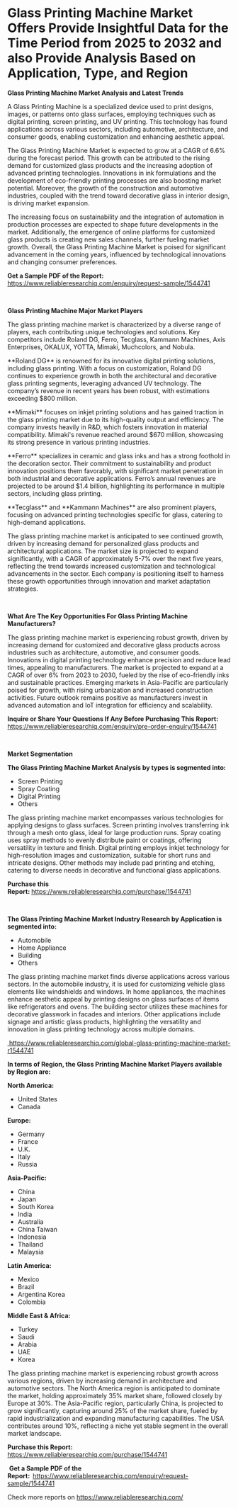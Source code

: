 <p><h1>Glass Printing Machine Market Offers Provide Insightful Data for the Time Period from 2025 to 2032 and also Provide Analysis Based on Application, Type, and Region</h1></p><p><strong>Glass Printing Machine Market Analysis and Latest Trends</strong></p>
<p><p>A Glass Printing Machine is a specialized device used to print designs, images, or patterns onto glass surfaces, employing techniques such as digital printing, screen printing, and UV printing. This technology has found applications across various sectors, including automotive, architecture, and consumer goods, enabling customization and enhancing aesthetic appeal.</p><p>The Glass Printing Machine Market is expected to grow at a CAGR of 6.6% during the forecast period. This growth can be attributed to the rising demand for customized glass products and the increasing adoption of advanced printing technologies. Innovations in ink formulations and the development of eco-friendly printing processes are also boosting market potential. Moreover, the growth of the construction and automotive industries, coupled with the trend toward decorative glass in interior design, is driving market expansion. </p><p>The increasing focus on sustainability and the integration of automation in production processes are expected to shape future developments in the market. Additionally, the emergence of online platforms for customized glass products is creating new sales channels, further fueling market growth. Overall, the Glass Printing Machine Market is poised for significant advancement in the coming years, influenced by technological innovations and changing consumer preferences.</p></p>
<p><strong>Get a Sample PDF of the Report:&nbsp;</strong> <a href="https://www.reliableresearchiq.com/enquiry/request-sample/1544741?utm_campaign=1896&utm_medium=2&utm_source=Github&utm_content=ia&utm_term=17022025&utm_id=glass-printing-machine">https://www.reliableresearchiq.com/enquiry/request-sample/1544741</a></p>
<p>&nbsp;</p>
<p><strong>Glass Printing Machine Major Market Players</strong></p>
<p><p>The glass printing machine market is characterized by a diverse range of players, each contributing unique technologies and solutions. Key competitors include Roland DG, Ferro, Tecglass, Kammann Machines, Axis Enterprises, OKALUX, YOTTA, Mimaki, Muchcolors, and Nobula.</p><p>**Roland DG** is renowned for its innovative digital printing solutions, including glass printing. With a focus on customization, Roland DG continues to experience growth in both the architectural and decorative glass printing segments, leveraging advanced UV technology. The company’s revenue in recent years has been robust, with estimations exceeding $800 million.</p><p>**Mimaki** focuses on inkjet printing solutions and has gained traction in the glass printing market due to its high-quality output and efficiency. The company invests heavily in R&D, which fosters innovation in material compatibility. Mimaki's revenue reached around $670 million, showcasing its strong presence in various printing industries.</p><p>**Ferro** specializes in ceramic and glass inks and has a strong foothold in the decoration sector. Their commitment to sustainability and product innovation positions them favorably, with significant market penetration in both industrial and decorative applications. Ferro’s annual revenues are projected to be around $1.4 billion, highlighting its performance in multiple sectors, including glass printing.</p><p>**Tecglass** and **Kammann Machines** are also prominent players, focusing on advanced printing technologies specific for glass, catering to high-demand applications. </p><p>The glass printing machine market is anticipated to see continued growth, driven by increasing demand for personalized glass products and architectural applications. The market size is projected to expand significantly, with a CAGR of approximately 5-7% over the next five years, reflecting the trend towards increased customization and technological advancements in the sector. Each company is positioning itself to harness these growth opportunities through innovation and market adaptation strategies.</p></p>
<p>&nbsp;</p>
<p><strong>What Are The Key Opportunities For Glass Printing Machine Manufacturers?</strong></p>
<p><p>The glass printing machine market is experiencing robust growth, driven by increasing demand for customized and decorative glass products across industries such as architecture, automotive, and consumer goods. Innovations in digital printing technology enhance precision and reduce lead times, appealing to manufacturers. The market is projected to expand at a CAGR of over 6% from 2023 to 2030, fueled by the rise of eco-friendly inks and sustainable practices. Emerging markets in Asia-Pacific are particularly poised for growth, with rising urbanization and increased construction activities. Future outlook remains positive as manufacturers invest in advanced automation and IoT integration for efficiency and scalability.</p></p>
<p><strong>Inquire or Share Your Questions If Any Before Purchasing This Report:</strong> <a href="https://www.reliableresearchiq.com/enquiry/pre-order-enquiry/1544741?utm_campaign=1896&utm_medium=2&utm_source=Github&utm_content=ia&utm_term=17022025&utm_id=glass-printing-machine">https://www.reliableresearchiq.com/enquiry/pre-order-enquiry/1544741</a></p>
<p>&nbsp;</p>
<p><strong>Market Segmentation</strong></p>
<p><strong>The Glass Printing Machine Market Analysis by types is segmented into:</strong></p>
<p><ul><li>Screen Printing</li><li>Spray Coating</li><li>Digital Printing</li><li>Others</li></ul></p>
<p><p>The glass printing machine market encompasses various technologies for applying designs to glass surfaces. Screen printing involves transferring ink through a mesh onto glass, ideal for large production runs. Spray coating uses spray methods to evenly distribute paint or coatings, offering versatility in texture and finish. Digital printing employs inkjet technology for high-resolution images and customization, suitable for short runs and intricate designs. Other methods may include pad printing and etching, catering to diverse needs in decorative and functional glass applications.</p></p>
<p><strong>Purchase this Report:&nbsp;</strong><a href="https://www.reliableresearchiq.com/purchase/1544741?utm_campaign=1896&utm_medium=2&utm_source=Github&utm_content=ia&utm_term=17022025&utm_id=glass-printing-machine">https://www.reliableresearchiq.com/purchase/1544741</a></p>
<p>&nbsp;</p>
<p><strong>The Glass Printing Machine Market Industry Research by Application is segmented into:</strong></p>
<p><ul><li>Automobile</li><li>Home Appliance</li><li>Building</li><li>Others</li></ul></p>
<p><p>The glass printing machine market finds diverse applications across various sectors. In the automobile industry, it is used for customizing vehicle glass elements like windshields and windows. In home appliances, the machines enhance aesthetic appeal by printing designs on glass surfaces of items like refrigerators and ovens. The building sector utilizes these machines for decorative glasswork in facades and interiors. Other applications include signage and artistic glass products, highlighting the versatility and innovation in glass printing technology across multiple domains.</p></p>
<p><a href="https://www.reliableresearchiq.com/global-glass-printing-machine-market-r1544741?utm_campaign=1896&utm_medium=2&utm_source=Github&utm_content=ia&utm_term=17022025&utm_id=glass-printing-machine">&nbsp;https://www.reliableresearchiq.com/global-glass-printing-machine-market-r1544741</a></p>
<p><strong>In terms of Region, the Glass Printing Machine Market Players available by Region are:</strong></p>
<p>
    <p> <strong> North America: </strong>
        <ul>
            <li>United States</li>
            <li>Canada</li>
        </ul>
        </p> 
    <p> <strong> Europe: </strong>
        <ul>
            <li>Germany</li>
            <li>France</li>
            <li>U.K.</li>
            <li>Italy</li>
            <li>Russia</li>
        </ul>
        </p> 
    <p> <strong> Asia-Pacific: </strong>
        <ul>
            <li>China</li>
            <li>Japan</li>
            <li>South Korea</li>
            <li>India</li>
            <li>Australia</li>
            <li>China Taiwan</li>
            <li>Indonesia</li>
            <li>Thailand</li>
            <li>Malaysia</li>
        </ul>
        </p> 
    <p> <strong> Latin America: </strong>
        <ul>
            <li>Mexico</li>
            <li>Brazil</li>
            <li>Argentina Korea</li>
            <li>Colombia</li>
        </ul>
        </p> 
    <p> <strong> Middle East & Africa: </strong>
        <ul>
            <li>Turkey</li>
            <li>Saudi</li>
            <li>Arabia</li>
            <li>UAE</li>
            <li>Korea</li>
        </ul>
    </p>
    </p>
<p><p>The glass printing machine market is experiencing robust growth across various regions, driven by increasing demand in architecture and automotive sectors. The North America region is anticipated to dominate the market, holding approximately 35% market share, followed closely by Europe at 30%. The Asia-Pacific region, particularly China, is projected to grow significantly, capturing around 25% of the market share, fueled by rapid industrialization and expanding manufacturing capabilities. The USA contributes around 10%, reflecting a niche yet stable segment in the overall market landscape.</p></p>
<p><strong>Purchase this Report: </strong><a href="https://www.reliableresearchiq.com/purchase/1544741?utm_campaign=1896&utm_medium=2&utm_source=Github&utm_content=ia&utm_term=17022025&utm_id=glass-printing-machine">https://www.reliableresearchiq.com/purchase/1544741</a></p>
<p>&nbsp;<strong>Get a Sample PDF of the Report:&nbsp;&nbsp;</strong><a href="https://www.reliableresearchiq.com/enquiry/request-sample/1544741?utm_campaign=1896&utm_medium=2&utm_source=Github&utm_content=ia&utm_term=17022025&utm_id=glass-printing-machine">https://www.reliableresearchiq.com/enquiry/request-sample/1544741</a></p>
<p><strong></strong></p>
<p>Check more reports on <a href="https://www.reliableresearchiq.com/?utm_campaign=1896&utm_medium=2&utm_source=Github&utm_content=ia&utm_term=17022025&utm_id=glass-printing-machine">https://www.reliableresearchiq.com/</a></p>